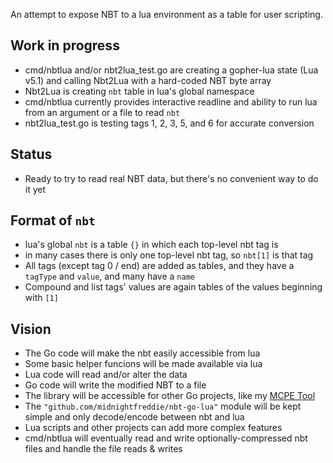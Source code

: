 An attempt to expose NBT to a lua environment as a table for user scripting.

## Work in progress

- cmd/nbtlua and/or nbt2lua_test.go are creating a gopher-lua state (Lua v5.1) and calling Nbt2Lua with a hard-coded NBT byte array
- Nbt2Lua is creating `nbt` table in lua's global namespace
- cmd/nbtlua currently provides interactive readline and ability to run lua from an argument or a file to read `nbt`
- nbt2lua_test.go is testing tags 1, 2, 3, 5, and 6 for accurate conversion

## Status

- Ready to try to read real NBT data, but there's no convenient way to do it yet

## Format of `nbt`

- lua's global `nbt` is a table `{}` in which each top-level nbt tag is
- in many cases there is only one top-level nbt tag, so `nbt[1]` is that tag
- All tags (except tag 0 / end) are added as tables, and they have a `tagType` and `value`, and many have a `name`
- Compound and list tags' values are again tables of the values beginning with `[1]`

## Vision

- The Go code will make the nbt easily accessible from lua
- Some basic helper funcions will be made available via lua
- Lua code will read and/or alter the data
- Go code will write the modified NBT to a file
- The library will be accessible for other Go projects, like my [MCPE Tool](https://github.com/midnightfreddie/McpeTool)
- The `"github.com/midnightfreddie/nbt-go-lua"` module will be kept simple and only decode/encode between nbt and lua
- Lua scripts and other projects can add more complex features
- cmd/nbtlua will eventually read and write optionally-compressed nbt files and handle the file reads & writes
